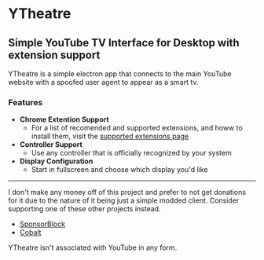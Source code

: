 # YTheatre

## Simple YouTube TV Interface for Desktop with extension support

YTheatre is a simple electron app that connects to the main YouTube website with a spoofed user agent to appear as a smart tv.

### Features

- **Chrome Extention Support**
  - For a list of recomended and supported extensions, and howw to install them, visit the [supported extensions page](https://www.ytheatre.app/extensions)
- **Controller Support**
  - Use any controller that is officially recognized by your system
- **Display Configuration**
  - Start in fullscreen and choose which display you'd like

---

I don't make any money off of this project and prefer to not get donations for it due to the nature of it being just a simple modded client. Consider supporting one of these other projects instead.

- [SponsorBlock](https://sponsor.ajay.app/donate/)
- [Cobalt](https://donate.stripe.com/3cs2cc6ew1Qda4wbII)

YTheatre isn't associated with YouTube in any form.
